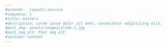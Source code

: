 ```yaml
---
#extends: _layouts.service
#sequence: 1
#title: Gutters
#description: Lorem ipsum dolor sit amet, consectetur adipisicing elit, sed do eiusmod tempor incididunt ut labore et dolore magna aliqua. #Ut enim ad minim veniam, quis nostrud exercitation ullamco laboris nisi ut aliquip ex ea commodo consequat. Duis aute irure dolor in #reprehenderit in voluptate velit esse cillum dolore eu fugiat nulla pariatur. Excepteur sint occaecat cupidatat non proident, sunt in culpa #qui officia deserunt mollit anim id est laborum.
#post_img: assets/images/slide-1.jpg
#post_img_alt: Post img alt
#section: content
---
```

<!-- Lorem ipsum dolor sit amet, consectetur adipisicing elit, sed do eiusmod tempor incididunt ut labore et dolore magna aliqua. Ut enim ad minim veniam, quis nostrud exercitation ullamco laboris nisi ut aliquip ex ea commodo consequat. Duis aute irure dolor in reprehenderit in voluptate velit esse cillum dolore eu fugiat nulla pariatur. Excepteur sint occaecat cupidatat non proident, sunt in culpa qui officia deserunt mollit anim id est laborum. -->

